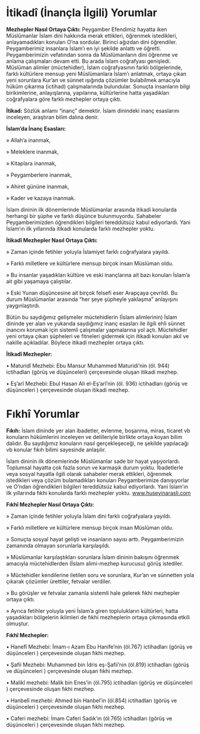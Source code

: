 # İtikadî (İnançla İlgili) Yorumlar

**Mezhepler Nasıl Ortaya Çıktı:** Peygamber Efendimiz hayatta iken Müslümanlar İslam dini hakkında merak ettikleri, öğrenmek istedikleri, anlayamadıkları konuları O’na sordular. Birinci ağızdan dini öğrendiler. Peygamberimiz insanlara İslam’ı en iyi şekilde anlattı ve öğretti. Peygamberimizin vefatından sonra da Müslümanların dini öğrenme ve anlama çalışmaları devam etti. Bu arada İslam coğrafyası genişledi. Müslüman alimler (müctehidler), İslam coğrafyasının farklı bölgelerinde, farklı kültürlere mensup yeni Müslümanlara İslam’ı anlatmak, ortaya çıkan yeni sorunlara Kur’an ve sünnet ışığında çözümler bulabilmek amacıyla hüküm çıkarma (ictihad) çalışmalarında bulundular. Sonuçta insanların bilgi birikimlerine, anlayışlarına, yapılarına, kültürlerine hatta yaşadıkları coğrafyalara göre farklı mezhepler ortaya çıktı.


**İtikad:** Sözlük anlamı “inanç” demektir. İslam dinindeki inanç esaslarını inceleyen, araştıran bilim dalına denir.


**İslam’da İnanç Esasları:**

» Allah’a inanmak,

» Meleklere inanmak,

» Kitaplara inanmak,

» Peygamberlere inanmak,

» Ahiret gününe inanmak,

» Kader ve kazaya inanmak.

İslam dininin ilk dönemlerinde Müslümanlar arasında itikadi konularda herhangi bir şüphe ve farklı düşünce bulunmuyordu. Sahabeler Peygamberimizden öğrendikleri bilgileri tereddütsüz kabul ediyorlardı. Yani İslam’ın ilk yıllarında itikadi konularda farklı mezhepler yoktu.


**İtikadî Mezhepler Nasıl Ortaya Çıktı:**

» Zaman içinde fetihler yoluyla İslamiyet farklı coğrafyalara yayıldı.

» Farklı milletlere ve kültürlere mensup birçok insan Müslüman oldu.

» Bu insanlar yaşadıkları kültüre ve eski inançlarına ait bazı konuları İslam’a ait gibi yaşamaya
çalıştılar.

» Eski Yunan düşüncesine ait birçok felsefi eser Arapçaya çevrildi. Bu durum Müslümanlar arasında “her şeye şüpheyle yaklaşma” anlayışını yaygınlaştırdı.

Bütün bu saydığımız gelişmeler müctehidlerin (İslam alimlerinin) İslam dininde yer alan ve yukarıda saydığımız inanç esasları ile ilgili ehli sünnet inancını korumak için sistemli çalışmalar yapmalarına yol açtı. Müctehidler yeni ortaya çıkan şüpheleri ve fitneleri gidermek için itikadi konuları akıl ve nakille açıkladılar. Böylece itikadi mezhepler ortaya çıktı.


**İtikadî Mezhepler:**

• Maturidî Mezhebi: Ebu Mansur Muhammed Maturidi’nin (öl. 944) ictihadları (görüş ve düşünceleri) çerçevesinde oluşan itikadi mezhep.

• Eş’arî Mezhebi: Ebul Hasan Ali el-Eş’arî’nin (öl. 936) ictihadları (görüş ve düşünceleri ) çerçevesinde oluşan itikadi mezhep.

# Fıkhî Yorumlar

**Fıkıh:** İslam dininde yer alan ibadetler, evlenme, boşanma, miras, ticaret vb konuların hükümlerini inceleyen ve delilleriyle birlikte ortaya koyan bilim dalıdır. Bu saydığımız konuların nasıl gerçekleşeceği, ne şekilde yapılacağı vb konular fıkıh bilimi sayesinde anlaşılır.

İslam dininin ilk dönemlerinde Müslümanlar sade bir hayat yaşıyorlardı. Toplumsal hayatta çok fazla sorun ve karmaşık durum yoktu. İbadetlerle veya sosyal hayatla ilgili olarak sahabeler merak ettikleri, öğrenmek istedikleri veya çözüm bulamadıkları konuları Peygamberimize danışıyorlar ve O’ndan öğrendikleri bilgileri tereddütsüz kabul ediyorlardı. Yani İslam’ın ilk yıllarında fıkhi konularda farklı mezhepler yoktu.  www.huseyinarasli.com


**Fıkhî Mezhepler Nasıl Ortaya Çıktı:**

» Zaman içinde fetihler yoluyla İslam dini farklı coğrafyalara yayıldı.

» Farklı milletlere ve kültürlere mensup birçok insan Müslüman oldu.

» Sonuçta sosyal hayat gelişti ve insanların sayısı arttı. Peygamberimizin zamanında olmayan sorunlarla karşılaşıldı.

» Müslümanlar karşılaştıkları sorunlara İslam dininin bakışını öğrenmek amacıyla müctehidlerden (İslam alimi-mezhep kurucusu) görüş istediler.

» Müctehidler kendilerine iletilen soru ve sorunlara, Kur’an ve sünnetten yola çıkarak çözümler ürettiler, fetvalar verdiler.

» Bu görüşler ve fetvalar zamanla sistemli hale gelerek fıkhi mezhepler ortaya çıktı.

» Ayrıca fetihler yoluyla yeni İslam’a giren toplulukların kültürleri, hatta yaşadıkları bölgelerin iklimleri de fıkhi mezheplerin ortaya çıkmasında etkili olmuştur.


**Fıkhî Mezhepler:**

• Hanefî Mezhebi: İmam-ı Azam Ebu Hanife’nin (öl.767) ictihadları (görüş ve düşünceleri ) çerçevesinde oluşan fıkhi mezhep.

• Şafii Mezhebi: Muhammed bin İdris eş-Şafii’nin (öl.819) ictihadları (görüş ve düşünceleri ) çerçevesinde oluşan fıkhi mezhep.

• Malikî mezhebi: Malik bin Enes’in (öl.795) ictihadları (görüş ve düşünceleri ) çerçevesinde oluşan fıkhi mezhep.

• Hanbelî mezhebi: Ahmed bin Hanbel’in (öl.854) ictihadları (görüş ve düşünceleri ) çerçevesinde oluşan fıkhi mezhep.

• Caferi mezhebi: İmam Caferi Sadık’ın (öl.765) ictihadları (görüş ve düşünceleri ) çerçevesinde oluşan fıkhi mezhep.

